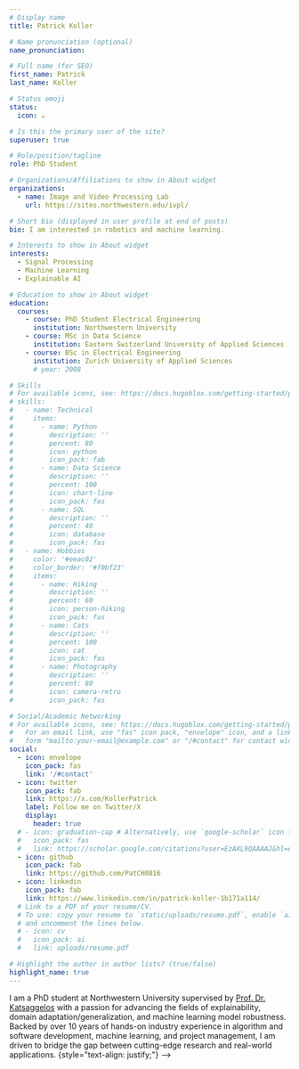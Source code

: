 ```yaml
---
# Display name
title: Patrick Koller

# Name pronunciation (optional)
name_pronunciation: 

# Full name (for SEO)
first_name: Patrick
last_name: Koller

# Status emoji
status:
  icon: ☕️

# Is this the primary user of the site?
superuser: true

# Role/position/tagline
role: PhD Student

# Organizations/Affiliations to show in About widget
organizations:
  - name: Image and Video Processing Lab
    url: https://sites.northwestern.edu/ivpl/

# Short bio (displayed in user profile at end of posts)
bio: I am interested in robotics and machine learning. 

# Interests to show in About widget
interests:
  - Signal Processing
  - Machine Learning
  - Explainable AI

# Education to show in About widget
education:
  courses:
    - course: PhD Student Electrical Engineering
      institution: Northwestern University
    - course: MSc in Data Science
      institution: Eastern Switzerland University of Applied Sciences
    - course: BSc in Electrical Engineering
      institution: Zurich University of Applied Sciences
      # year: 2008

# Skills
# For available icons, see: https://docs.hugoblox.com/getting-started/page-builder/#icons
# skills:
#   - name: Technical
#     items:
#       - name: Python
#         description: ''
#         percent: 80
#         icon: python
#         icon_pack: fab
#       - name: Data Science
#         description: ''
#         percent: 100
#         icon: chart-line
#         icon_pack: fas
#       - name: SQL
#         description: ''
#         percent: 40
#         icon: database
#         icon_pack: fas
#   - name: Hobbies
#     color: '#eeac02'
#     color_border: '#f0bf23'
#     items:
#       - name: Hiking
#         description: ''
#         percent: 60
#         icon: person-hiking
#         icon_pack: fas
#       - name: Cats
#         description: ''
#         percent: 100
#         icon: cat
#         icon_pack: fas
#       - name: Photography
#         description: ''
#         percent: 80
#         icon: camera-retro
#         icon_pack: fas

# Social/Academic Networking
# For available icons, see: https://docs.hugoblox.com/getting-started/page-builder/#icons
#   For an email link, use "fas" icon pack, "envelope" icon, and a link in the
#   form "mailto:your-email@example.com" or "/#contact" for contact widget.
social:
  - icon: envelope
    icon_pack: fas
    link: '/#contact'
  - icon: twitter
    icon_pack: fab
    link: https://x.com/KollerPatrick
    label: Follow me on Twitter/X
    display:
      header: true
  # - icon: graduation-cap # Alternatively, use `google-scholar` icon from `ai` icon pack
  #   icon_pack: fas
  #   link: https://scholar.google.com/citations?user=EzAXL9QAAAAJ&hl=en
  - icon: github
    icon_pack: fab
    link: https://github.com/PatCH0816
  - icon: linkedin
    icon_pack: fab
    link: https://www.linkedin.com/in/patrick-koller-1b171a114/
  # Link to a PDF of your resume/CV.
  # To use: copy your resume to `static/uploads/resume.pdf`, enable `ai` icons in `params.yaml`,
  # and uncomment the lines below.
  # - icon: cv
  #   icon_pack: ai
  #   link: uploads/resume.pdf

# Highlight the author in author lists? (true/false)
highlight_name: true
---
```


<!-- Patrick is currently a PhD student supervised by [Prof. Davide Scaramuzza](https://rpg.ifi.uzh.ch/people_scaramuzza.html) at the [Robotics and Perception Group](https://rpg.ifi.uzh.ch/), which is part of the Department of Informatics, at the [University of Zurich](https://www.uzh.ch/en.html), and the Department of Neuroinformatics, which is a joint institute of both the University of Zurich and [ETH Zurich](https://ethz.ch/en.html). During his PhD, he worked at the [Biomimetic Robotics Lab](https://biomimetics.mit.edu/people) at [MIT](https://www.mit.edu/) with [Prof. Sangbae Kim](https://meche.mit.edu/people/faculty/SANGBAE@MIT.EDU).
Before his PhD, Patrick received his master’s degree from [TU Darmstadt](https://www.tu-darmstadt.de/index.en.jsp) under the supervision of [Prof. Jan Peters](https://www.ias.informatik.tu-darmstadt.de/Member/JanPeters).
{style="text-align: justify;"}


In his research, Patrick focuses on creating new control algorithms that leverage the fundamental concepts in optimal control, reinforcement learning, and differentiable physics. 
He has developed the [Flightmare](https://github.com/uzh-rpg/flightmare) Simulator and the first reinforcement learning [policy](https://youtu.be/0d1fEvTJFtI) that pushes a super agile drone to its maximum performance in the physical world. 
<!-- Recently, he achieved one of the first demonstration of differentiable-simulation-enabled real-world legged locomotion.  -->
<!-- {style="text-align: justify;"}


On a personal level, Patrick has some interesting life experiences. He was born and raised in a [small, remote village](https://github.com/yun-long/yun-long.github.io/blob/main/content/authors/admin/home.jpg) in South China, an area with very limited access to proper education due to poverty. From the age of six, Patrick was involved in farming, accumulating over a decade of experience in the field. :) He also gained experience working in several Chinese factories. He financed his Master's studies in Germany by working part-time at a software company and as a student assistant at the university. Patrick deeply understands the value of proper education. His life goal is to eliminate the educational barriers he once faced or, at least, help others get a better education.  
{style="text-align: justify;"} -->

I am a PhD student at Northwestern University supervised by [Prof. Dr. Katsaggelos](https://scholar.google.com/citations?user=aucB85kAAAAJ&hl=de&oi=ao) with a passion for advancing the fields of explainability, domain adaptation/generalization, and machine learning model robustness. Backed by over 10 years of hands-on industry experience in algorithm and software development, machine learning, and project management, I am driven to bridge the gap between cutting-edge research and real-world applications.
{style="text-align: justify;"} -->
